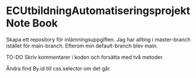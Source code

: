 # ECUtbildningAutomatiseringsprojekt Note Book
Skapa ett repository för inlämningsuppgiften. 
Jag har allting i master-branch istället för main-branch. Efterom min default-branch blev main. 


TO-DO Skriv kommentarer i koden och forsätta med två metoder.  



Ändra find By.id till css.selector om det går.
